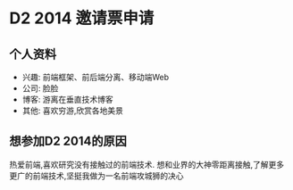# D2 2014 邀请票申请

## 个人资料

- 兴趣: 前端框架、前后端分离、移动端Web
- 公司: 脸脸
- 博客: 游离在垂直技术博客
- 其他: 喜欢穷游,欣赏各地美景

## 想参加D2 2014的原因

热爱前端,喜欢研究没有接触过的前端技术.
想和业界的大神零距离接触,了解更多更广的前端技术,坚挺我做为一名前端攻城狮的决心
